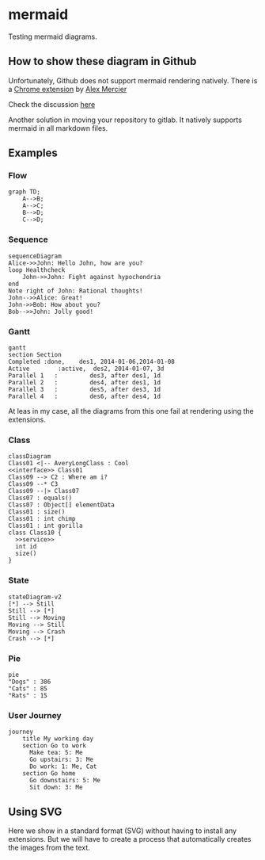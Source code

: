 # mermaid

Testing mermaid diagrams.

## How to show these diagram in Github

Unfortunately, Github does not support mermaid rendering natively. There is a [Chrome extension](https://github.com/BackMarket/github-mermaid-extension) by [Alex Mercier](https://github.com/amercier)

Check the discussion [here](https://stackoverflow.com/questions/50762662/how-to-install-mermaid-to-render-flowcharts-in-markdown)

Another solution in moving your repository to gitlab. It natively supports mermaid in all markdown files.

## Examples

### Flow

```mermaid
graph TD;
    A-->B;
    A-->C;
    B-->D;
    C-->D;
```

### Sequence

```mermaid
sequenceDiagram
Alice->>John: Hello John, how are you?
loop Healthcheck
    John->>John: Fight against hypochondria
end
Note right of John: Rational thoughts!
John-->>Alice: Great!
John->>Bob: How about you?
Bob-->>John: Jolly good!
```


### Gantt

```mermaid
gantt
section Section
Completed :done,    des1, 2014-01-06,2014-01-08
Active        :active,  des2, 2014-01-07, 3d
Parallel 1   :         des3, after des1, 1d
Parallel 2   :         des4, after des1, 1d
Parallel 3   :         des5, after des3, 1d
Parallel 4   :         des6, after des4, 1d
```

At leas in my case, all the diagrams from this one fail at rendering using the extensions. 

### Class

```mermaid
classDiagram
Class01 <|-- AveryLongClass : Cool
<<interface>> Class01
Class09 --> C2 : Where am i?
Class09 --* C3
Class09 --|> Class07
Class07 : equals()
Class07 : Object[] elementData
Class01 : size()
Class01 : int chimp
Class01 : int gorilla
class Class10 {
  >>service>>
  int id
  size()
}
```


### State

```mermaid
stateDiagram-v2
[*] --> Still
Still --> [*]
Still --> Moving
Moving --> Still
Moving --> Crash
Crash --> [*]
```


### Pie

```mermaid
pie
"Dogs" : 386
"Cats" : 85
"Rats" : 15
```


### User Journey

```mermaid
journey
    title My working day
    section Go to work
      Make tea: 5: Me
      Go upstairs: 3: Me
      Do work: 1: Me, Cat
    section Go home
      Go downstairs: 5: Me
      Sit down: 3: Me
```

## Using SVG

 Here we show in a standard format (SVG) without having to install any extensions. But we will have to create a process that automatically creates the images from the text.
 
 
